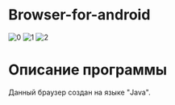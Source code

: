 # Browser-for-android
![0](https://user-images.githubusercontent.com/103204349/197387217-72b469fc-d6c0-4320-8b68-85d972a51cc5.png)
![1](https://user-images.githubusercontent.com/103204349/197387214-e1077397-8a43-4b70-8687-1c396bd11da6.png)
![2](https://user-images.githubusercontent.com/103204349/197387213-7d0af7c2-9e0b-4bdb-b051-37503d5761d6.png)
# Описание программы
Данный браузер создан на языке "Java".
